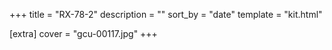 +++
title = "RX-78-2"
description = ""
sort_by = "date"
template = "kit.html"

[extra]
cover = "gcu-00117.jpg"
+++